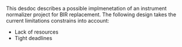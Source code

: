 This desdoc describes a possible implmenetation of an instrument normalizer project for BIR replacement. The following design takes the current limitations constrains into account:

* Lack of resources
* Tight deadlines
